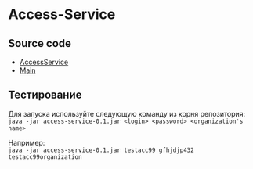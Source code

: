# Access-Service

## Source code

- [AccessService](src/main/kotlin/AccessService.kt)
- [Main](src/main/kotlin/main.kt)

## Тестирование

Для запуска используйте следующую команду из корня репозитория:  
```java -jar access-service-0.1.jar <login> <password> <organization's name>```

Например:  
```java -jar access-service-0.1.jar testacc99 gfhjdjp432 testacc99organization```

